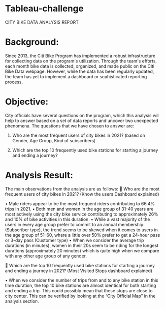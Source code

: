 # Tableau-challenge
CITY BIKE DATA ANALYSIS REPORT

# Background:
Since 2013, the Citi Bike Program has implemented a robust infrastructure for collecting data on the program's utilization. Through the team's efforts, each month bike data is collected, organized, and made public on the Citi Bike Data webpage.
However, while the data has been regularly updated, the team has yet to implement a dashboard or sophisticated reporting process. 
# Objective:
City officials have several questions on the program, which this analysis will help to answer based on a set of data reports and uncover two unexpected phenomena.
The questions that we have chosen to answer are:
1.	Who are the most frequent users of city bikes in 2021? (based on Gender, Age Group, Kind of subscribers)

2.	Which are the top 10 frequently used bike stations for starting a journey and ending a journey?

# Analysis Result:
The main observations from the analysis are as follows:
	Who are the most frequent users of city bikes in 2021?                                                        (Know the users Dashboard explained)

•	Male riders appear to be the most frequent riders contributing to 66.4% trips in 2021. 
•	Both men and women in the age group of 31-40 years are most actively using the city bike service contributing to approximately 26% and 10% of bike activities in this duration.
•	While a vast majority of the users in every age group prefer to commit to an annual membership (Subscriber type), the trend seems to be skewed when it comes to users in the age group of 51-60, where a little over 50% prefer to get a 24-hour pass or 3-day pass (Customer type)
•	When we consider the average trip durations (in minutes), women in their 20s seem to be riding for the longest durations (approximately 20 minutes) which is quite high when we compare with any other age group of any gender.
 
	Which are the top 10 frequently used bike stations for starting a journey and ending a journey in 2021? (Most Visited Stops dashboard explained)

•	When we consider the number of trips from and to any bike station in this time duration, the top 10 bike stations are almost identical for both starting and ending a trip. This could possibly mean that these stops are close to city center. This can be verified by looking at the “City Official Map” in the analysis section.

